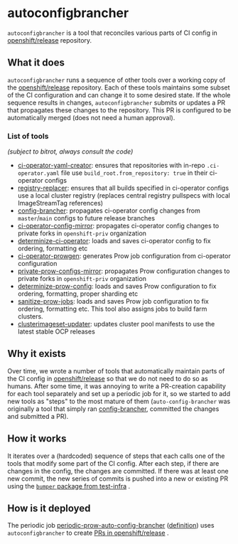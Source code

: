 # autoconfigbrancher

`autoconfigbrancher` is a tool that reconciles various parts of CI config
in [openshift/release](https://github.com/openshift/release/) repository.

## What it does

`autoconfigbrancher` runs a sequence of other tools over a working copy of
the [openshift/release](https://github.com/openshift/release/) repository. Each of these tools maintains some subset of
the CI configuration and can change it to some desired state. If the whole sequence results in changes,
`autoconfigbrancher` submits or updates a PR that propagates these changes to the repository. This PR is configured to
be automatically merged (does not need a human approval).

### List of tools

_(subject to bitrot, always consult the code)_

- [ci-operator-yaml-creator](https://github.com/openshift/ci-tools/tree/master/cmd/ci-operator-yaml-creator): ensures
  that repositories with in-repo `.ci-operator.yaml` file use `build_root.from_repository: true` in their ci-operator
  configs
- [registry-replacer](https://github.com/openshift/ci-tools/tree/master/cmd/registry-replacer): ensures that all builds
  specified in ci-operator configs use a local cluster registry (replaces central registry pullspecs with local
  ImageStreamTag references)
- [config-brancher](https://github.com/openshift/ci-tools/tree/master/cmd/config-brancher): propagates ci-operator
  config changes from `master`/`main` configs to future release branches
- [ci-operator-config-mirror](https://github.com/openshift/ci-tools/tree/master/cmd/ci-operator-config-mirror):
  propagates ci-operator config changes to private forks in `openshift-priv` organization
- [determinize-ci-operator](https://github.com/openshift/ci-tools/tree/master/cmd/determinize-ci-operator): loads and
  saves ci-operator config to fix ordering, formatting etc
- [ci-operator-prowgen](https://github.com/openshift/ci-tools/tree/master/cmd/ci-operator-prowgen): generates Prow job
  configuration from ci-operator configuration
- [private-prow-configs-mirror](https://github.com/openshift/ci-tools/tree/master/cmd/private-prow-configs-mirror):
  propagates Prow configuration changes to private forks in `openshift-priv` organization
- [determinize-prow-config](https://github.com/openshift/ci-tools/tree/master/cmd/private-prow-configs-mirror): loads
  and saves Prow configuration to fix ordering, formatting, proper sharding etc
- [sanitize-prow-jobs](https://github.com/openshift/ci-tools/tree/master/cmd/sanitize-prow-jobs): loads and saves Prow
  job configuration to fix ordering, formatting etc. This tool also assigns jobs to build farm clusters.
- [clusterimageset-updater](https://github.com/openshift/ci-tools/tree/master/cmd/clusterimageset-updater): updates
  cluster pool manifests to use the latest stable OCP releases

## Why it exists

Over time, we wrote a number of tools that automatically maintain parts of the CI config
in [openshift/release](https://github.com/openshift/release/) so that we do not need to do so as humans. After some
time, it was annoying to write a PR-creation capability for each tool separately and set up a periodic job for it, so we
started to add new tools as "steps" to the most mature of them (`auto-config-brancher` was originally a tool that simply
ran [config-brancher](https://github.com/openshift/ci-tools/tree/master/cmd/config-brancher), committed the changes and
submitted a PR).

## How it works

It iterates over a (hardcoded) sequence of steps that each calls one of the tools that modify some part of the CI
config. After each step, if there are changes in the config, the changes are committed. If there was at least one new
commit, the new series of commits is pushed into a new or existing PR using
the [`bumper` package from test-infra](https://github.com/kubernetes/test-infra/blob/master/prow/cmd/generic-autobumper/bumper/bumper.go)
.

## How is it deployed

The periodic
job [periodic-prow-auto-config-brancher](https://prow.ci.openshift.org/?job=periodic-prow-auto-config-brancher) ([definition](https://github.com/openshift/release/blob/55cd2ebb8a00445fb06789433dfe98e2199b9a97/ci-operator/jobs/infra-periodics.yaml#L828-L875))
uses `autoconfigbrancher` to
create [PRs in openshift/release](https://github.com/openshift/release/pulls?q=is%3Apr+%22Automate+config+brancher%22+is%3Aclosed+sort%3Acreated-desc)
.
